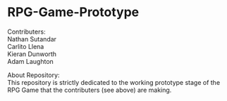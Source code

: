 # RPG-Game-Prototype

Contributers: <br />
Nathan Sutandar <br />
Carlito Llena <br />
Kieran Dunworth <br />
Adam Laughton <br />

About Repository: <br />
This repository is strictly dedicated to the working prototype stage of the RPG Game that the contributers (see above) are making.
